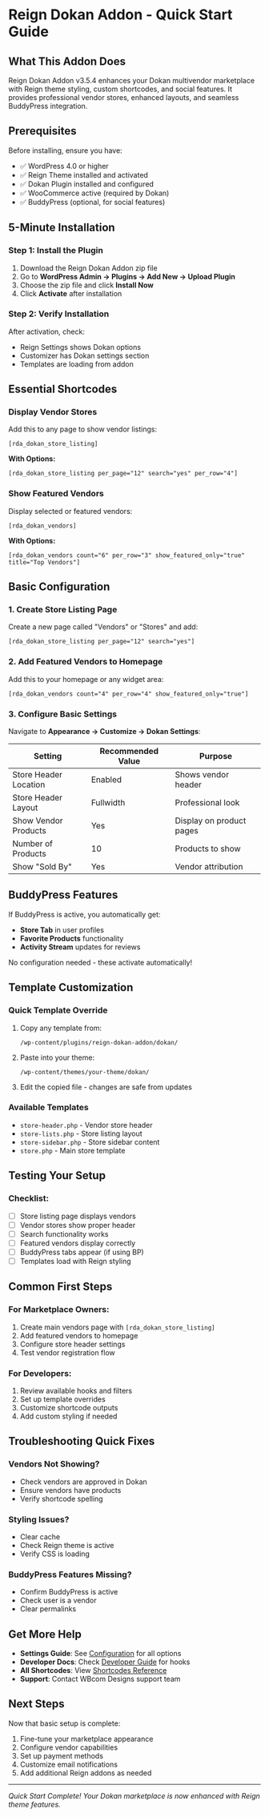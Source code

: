 # Reign Dokan Addon - Quick Start Guide

## What This Addon Does

Reign Dokan Addon v3.5.4 enhances your Dokan multivendor marketplace with Reign theme styling, custom shortcodes, and social features. It provides professional vendor stores, enhanced layouts, and seamless BuddyPress integration.

## Prerequisites

Before installing, ensure you have:
- ✅ WordPress 4.0 or higher
- ✅ Reign Theme installed and activated
- ✅ Dokan Plugin installed and configured
- ✅ WooCommerce active (required by Dokan)
- ✅ BuddyPress (optional, for social features)

## 5-Minute Installation

### Step 1: Install the Plugin
1. Download the Reign Dokan Addon zip file
2. Go to **WordPress Admin → Plugins → Add New → Upload Plugin**
3. Choose the zip file and click **Install Now**
4. Click **Activate** after installation

### Step 2: Verify Installation
After activation, check:
- Reign Settings shows Dokan options
- Customizer has Dokan settings section
- Templates are loading from addon

## Essential Shortcodes

### Display Vendor Stores
Add this to any page to show vendor listings:
```
[rda_dokan_store_listing]
```

**With Options:**
```
[rda_dokan_store_listing per_page="12" search="yes" per_row="4"]
```

### Show Featured Vendors
Display selected or featured vendors:
```
[rda_dokan_vendors]
```

**With Options:**
```
[rda_dokan_vendors count="6" per_row="3" show_featured_only="true" title="Top Vendors"]
```

## Basic Configuration

### 1. Create Store Listing Page
Create a new page called "Vendors" or "Stores" and add:
```
[rda_dokan_store_listing per_page="12" search="yes"]
```

### 2. Add Featured Vendors to Homepage
Add this to your homepage or any widget area:
```
[rda_dokan_vendors count="4" per_row="4" show_featured_only="true"]
```

### 3. Configure Basic Settings

Navigate to **Appearance → Customize → Dokan Settings**:

| Setting | Recommended Value | Purpose |
|---------|------------------|---------|
| Store Header Location | Enabled | Shows vendor header |
| Store Header Layout | Fullwidth | Professional look |
| Show Vendor Products | Yes | Display on product pages |
| Number of Products | 10 | Products to show |
| Show "Sold By" | Yes | Vendor attribution |

## BuddyPress Features

If BuddyPress is active, you automatically get:
- **Store Tab** in user profiles
- **Favorite Products** functionality
- **Activity Stream** updates for reviews

No configuration needed - these activate automatically!

## Template Customization

### Quick Template Override
1. Copy any template from:
   ```
   /wp-content/plugins/reign-dokan-addon/dokan/
   ```

2. Paste into your theme:
   ```
   /wp-content/themes/your-theme/dokan/
   ```

3. Edit the copied file - changes are safe from updates

### Available Templates
- `store-header.php` - Vendor store header
- `store-lists.php` - Store listing layout
- `store-sidebar.php` - Store sidebar content
- `store.php` - Main store template

## Testing Your Setup

### Checklist:
- [ ] Store listing page displays vendors
- [ ] Vendor stores show proper header
- [ ] Search functionality works
- [ ] Featured vendors display correctly
- [ ] BuddyPress tabs appear (if using BP)
- [ ] Templates load with Reign styling

## Common First Steps

### For Marketplace Owners:
1. Create main vendors page with `[rda_dokan_store_listing]`
2. Add featured vendors to homepage
3. Configure store header settings
4. Test vendor registration flow

### For Developers:
1. Review available hooks and filters
2. Set up template overrides
3. Customize shortcode outputs
4. Add custom styling if needed

## Troubleshooting Quick Fixes

### Vendors Not Showing?
- Check vendors are approved in Dokan
- Ensure vendors have products
- Verify shortcode spelling

### Styling Issues?
- Clear cache
- Check Reign theme is active
- Verify CSS is loading

### BuddyPress Features Missing?
- Confirm BuddyPress is active
- Check user is a vendor
- Clear permalinks

## Get More Help

- **Settings Guide**: See [Configuration](./03-configuration.md) for all options
- **Developer Docs**: Check [Developer Guide](./05-developer-guide.md) for hooks
- **All Shortcodes**: View [Shortcodes Reference](./07-shortcodes-reference.md)
- **Support**: Contact WBcom Designs support team

## Next Steps

Now that basic setup is complete:
1. Fine-tune your marketplace appearance
2. Configure vendor capabilities
3. Set up payment methods
4. Customize email notifications
5. Add additional Reign addons as needed

---

*Quick Start Complete! Your Dokan marketplace is now enhanced with Reign theme features.*